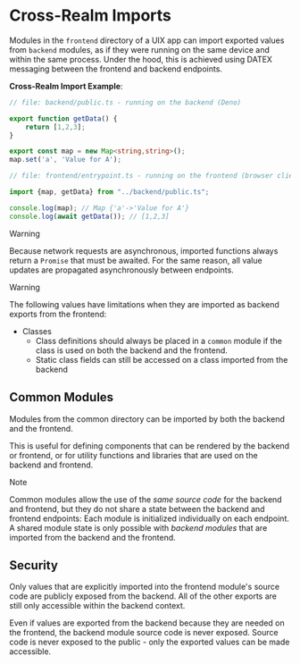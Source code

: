 # Cross-Realm Imports

Modules in the `frontend` directory of a UIX app can import exported values from `backend` modules, as if they were running on the same device and within the same process. 
Under the hood, this is achieved using DATEX messaging between the frontend and backend endpoints.

**Cross-Realm Import Example**:

```typescript
// file: backend/public.ts - running on the backend (Deno)

export function getData() {
    return [1,2,3];
}

export const map = new Map<string,string>();
map.set('a', 'Value for A');
```

```typescript
// file: frontend/entrypoint.ts - running on the frontend (browser client)

import {map, getData} from "../backend/public.ts";

console.log(map); // Map {'a'->'Value for A'}
console.log(await getData()); // [1,2,3]
```

> [!WARNING]
> Because network requests are asynchronous, imported functions always return a `Promise` that must be awaited.
> For the same reason, all value updates are propagated asynchronously between endpoints.

> [!WARNING]
> The following values have limitations when they are imported as backend exports from the frontend:
> * Classes 
>   * Class definitions should always be placed in a `common` module if the class is used on both the backend and the frontend.
>   * Static class fields can still be accessed on a class imported from the backend

## Common Modules

Modules from the common directory can be imported by both the backend and the frontend.

This is useful for defining components that can be rendered by the backend or frontend, or for utility functions and libraries that are used on the backend and frontend.

> [!NOTE]
> Common modules allow the use of the *same source code* for the backend and frontend, but they do not share a state between the backend and frontend endpoints: Each module is initialized individually on each endpoint.
> A shared module state is only possible with *backend modules* that are imported from the backend and the frontend.


## Security

Only values that are explicitly imported into the frontend module's source code are publicly exposed from the backend.
All of the other exports are still only accessible within the backend context.

Even if values are exported from the backend because they are needed on the frontend, the backend module source code is never exposed.
Source code is never exposed to the public - only the exported values can be made accessible.